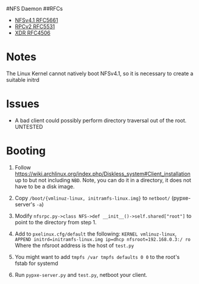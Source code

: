 #NFS Daemon
##RFCs
- [NFSv4.1 RFC5661](https://tools.ietf.org/html/rfc5661)
- [RPCv2 RFC5531](https://tools.ietf.org/html/rfc5531)
- [XDR RFC4506](https://tools.ietf.org/html/rfc4506)

# Notes
The Linux Kernel cannot natively boot NFSv4.1, so it is necessary to create
a suitable initrd

# Issues

* A bad client could possibly perform directory traversal out of the root.
  UNTESTED

# Booting

1. Follow
   https://wiki.archlinux.org/index.php/Diskless_system#Client_installation
   up to but not including ```NBD```. Note, you can do it in a directory, it
   does not have to be a disk image.

2. Copy ```/boot/{vmlinuz-linux, initramfs-linux.img}``` to ```netboot/``` (pypxe-server's
   ```-a```)

3. Modify ```nfsrpc.py->class NFS->def __init__()->self.shared["root"]``` to point to
   the directory from step 1.

4. Add to ```pxelinux.cfg/default``` the following:
    ```KERNEL vmlinuz-linux```, ```APPEND initrd=initramfs-linux.img ip=dhcp nfsroot=192.168.0.3:/ ro```
    Where the nfsroot address is the host of ```test.py```

5. You might want to add ```tmpfs /var tmpfs defaults 0 0``` to the root's
   fstab for systemd

5. Run ```pypxe-server.py``` and ```test.py```, netboot your client.

